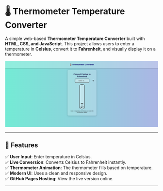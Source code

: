 # 🌡️ Thermometer Temperature Converter

A simple web-based **Thermometer Temperature Converter** built with **HTML, CSS, and JavaScript**. This project allows users to enter a temperature in **Celsius**, convert it to **Fahrenheit**, and visually display it on a thermometer.

![Thermometer Preview](Thermometer.png)  


---

## 🚀 Features
✅ **User Input**: Enter temperature in Celsius.  
✅ **Live Conversion**: Converts Celsius to Fahrenheit instantly.  
✅ **Thermometer Animation**: The thermometer fills based on temperature.  
✅ **Modern UI**: Uses a clean and responsive design.  
✅ **GitHub Pages Hosting**: View the live version online.  

---

